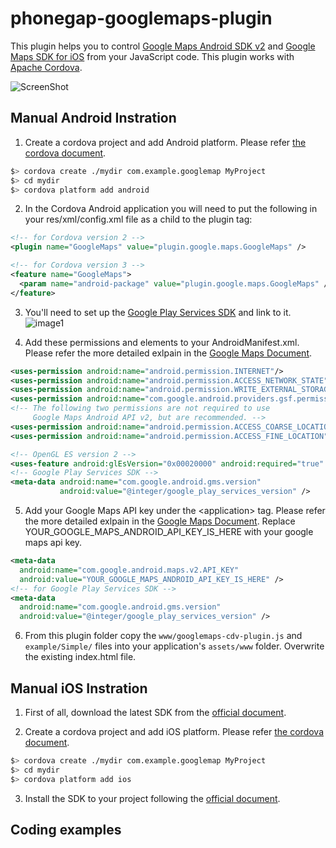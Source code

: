phonegap-googlemaps-plugin
==========================
This plugin helps you to control [Google Maps Android SDK v2][0] and [Google Maps SDK for iOS][1] from your JavaScript code.
This plugin works with [Apache Cordova][2].

![ScreenShot](https://raw.github.com/wf9a5m75/phonegap-googlemaps-plugin/Images/screencapture/android-demo.png)

## Manual Android Instration

1. Create a cordova project and add Android platform.
Please refer [the cordova document][3].
``` bash
$> cordova create ./mydir com.example.googlemap MyProject
$> cd mydir
$> cordova platform add android
```

2. In the Cordova Android application you will need to put the following in your res/xml/config.xml file as a child to the plugin tag:
``` xml
<!-- for Cordova version 2 -->
<plugin name="GoogleMaps" value="plugin.google.maps.GoogleMaps" />
```
``` xml
<!-- for Cordova version 3 -->
<feature name="GoogleMaps">
  <param name="android-package" value="plugin.google.maps.GoogleMaps" />
</feature>
```

3. You'll need to set up the [Google Play Services SDK][4] and link to it.
![image1](https://raw.github.com/wf9a5m75/phonegap-googlemaps-plugin/Images/screencapture/google-play-services.png)

4. Add these permissions and elements to your AndroidManifest.xml.
Please refer the more detailed exlpain in the [Google Maps Document][5].
``` xml
<uses-permission android:name="android.permission.INTERNET"/>
<uses-permission android:name="android.permission.ACCESS_NETWORK_STATE"/>
<uses-permission android:name="android.permission.WRITE_EXTERNAL_STORAGE"/>
<uses-permission android:name="com.google.android.providers.gsf.permission.READ_GSERVICES"/>
<!-- The following two permissions are not required to use
     Google Maps Android API v2, but are recommended. -->
<uses-permission android:name="android.permission.ACCESS_COARSE_LOCATION"/>
<uses-permission android:name="android.permission.ACCESS_FINE_LOCATION"/>
```
``` xml
<!-- OpenGL ES version 2 -->
<uses-feature android:glEsVersion="0x00020000" android:required="true" />
<!-- Google Play Services SDK -->
<meta-data android:name="com.google.android.gms.version"
           android:value="@integer/google_play_services_version" />
```
5. Add your Google Maps API key under the &lt;application&gt; tag.
Please refer the more detailed exlpain in the [Google Maps Document][6].
Replace YOUR_GOOGLE_MAPS_ANDROID_API_KEY_IS_HERE with your google maps api key.
``` xml
<meta-data
  android:name="com.google.android.maps.v2.API_KEY"
  android:value="YOUR_GOOGLE_MAPS_ANDROID_API_KEY_IS_HERE" />
<!-- for Google Play Services SDK -->
<meta-data
  android:name="com.google.android.gms.version"
  android:value="@integer/google_play_services_version" />
```

6. From this plugin folder copy the `www/googlemaps-cdv-plugin.js` and `example/Simple/` files into your application's `assets/www` folder. Overwrite the existing index.html file.

## Manual iOS Instration
1. First of all, download the latest SDK from the [official document][iOS1].

2. Create a cordova project and add iOS platform.
Please refer [the cordova document][3].
``` bash
$> cordova create ./mydir com.example.googlemap MyProject
$> cd mydir
$> cordova platform add ios
```

3. Install the SDK to your project following the [official document][iOS2].

## Coding examples



[0]: https://developers.google.com/maps/documentation/android/
[1]: https://developers.google.com/maps/documentation/ios/
[2]: http://cordova.apache.org/
[3]: http://cordova.apache.org/docs/en/3.0.0/guide_cli_index.md.html#The%20Command-line%20Interface
[4]: http://developer.android.com/google/play-services/setup.html
[5]: https://developers.google.com/maps/documentation/android/start#specify_app_settings_in_the_application_manifest
[6]: https://developers.google.com/maps/documentation/android/start#get_an_android_certificate_and_the_google_maps_api_key

[iOS1]: https://developers.google.com/maps/documentation/ios/start#getting_the_google_maps_sdk_for_ios
[iOS2]: https://developers.google.com/maps/documentation/ios/start#adding_the_google_maps_sdk_for_ios_to_your_project
